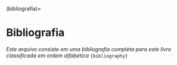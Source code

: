 (bibliografia)=
# Bibliografia

*Este arquivo consiste em uma bibliografia completa para este livro classificada em ordem alfabética*
`{bibliography}`
